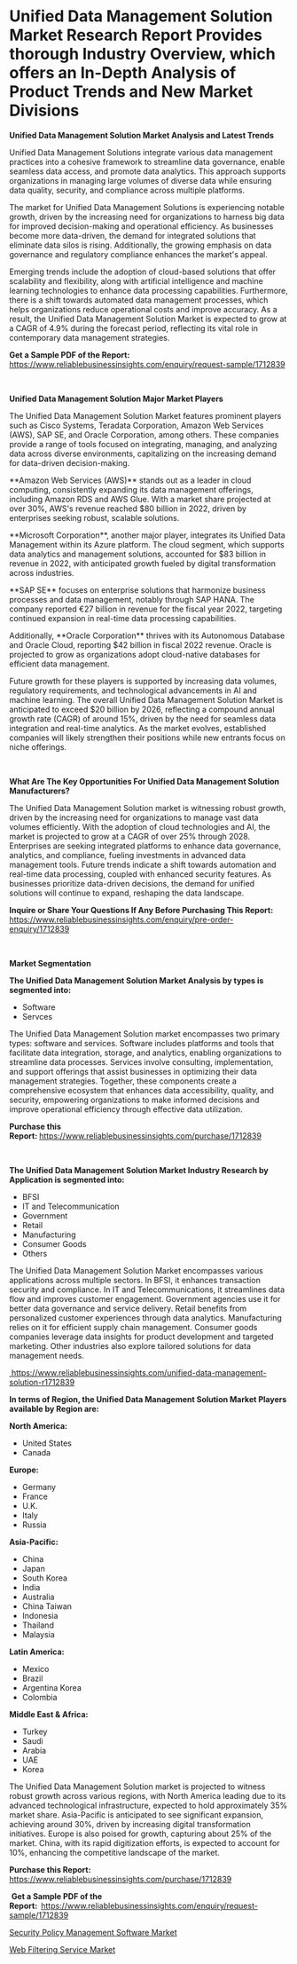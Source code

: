 <p><h1>Unified Data Management Solution Market Research Report Provides thorough Industry Overview, which offers an In-Depth Analysis of Product Trends and New Market Divisions</h1></p><p><strong>Unified Data Management Solution Market Analysis and Latest Trends</strong></p>
<p><p>Unified Data Management Solutions integrate various data management practices into a cohesive framework to streamline data governance, enable seamless data access, and promote data analytics. This approach supports organizations in managing large volumes of diverse data while ensuring data quality, security, and compliance across multiple platforms.</p><p>The market for Unified Data Management Solutions is experiencing notable growth, driven by the increasing need for organizations to harness big data for improved decision-making and operational efficiency. As businesses become more data-driven, the demand for integrated solutions that eliminate data silos is rising. Additionally, the growing emphasis on data governance and regulatory compliance enhances the market's appeal.</p><p>Emerging trends include the adoption of cloud-based solutions that offer scalability and flexibility, along with artificial intelligence and machine learning technologies to enhance data processing capabilities. Furthermore, there is a shift towards automated data management processes, which helps organizations reduce operational costs and improve accuracy. As a result, the Unified Data Management Solution Market is expected to grow at a CAGR of 4.9% during the forecast period, reflecting its vital role in contemporary data management strategies.</p></p>
<p><strong>Get a Sample PDF of the Report:&nbsp;</strong> <a href="https://www.reliablebusinessinsights.com/enquiry/request-sample/1712839?utm_campaign=1847&utm_medium=2&utm_source=Github&utm_content=ia&utm_term=11012025&utm_id=unified-data-management-solution">https://www.reliablebusinessinsights.com/enquiry/request-sample/1712839</a></p>
<p>&nbsp;</p>
<p><strong>Unified Data Management Solution Major Market Players</strong></p>
<p><p>The Unified Data Management Solution Market features prominent players such as Cisco Systems, Teradata Corporation, Amazon Web Services (AWS), SAP SE, and Oracle Corporation, among others. These companies provide a range of tools focused on integrating, managing, and analyzing data across diverse environments, capitalizing on the increasing demand for data-driven decision-making.</p><p>**Amazon Web Services (AWS)** stands out as a leader in cloud computing, consistently expanding its data management offerings, including Amazon RDS and AWS Glue. With a market share projected at over 30%, AWS's revenue reached $80 billion in 2022, driven by enterprises seeking robust, scalable solutions.</p><p>**Microsoft Corporation**, another major player, integrates its Unified Data Management within its Azure platform. The cloud segment, which supports data analytics and management solutions, accounted for $83 billion in revenue in 2022, with anticipated growth fueled by digital transformation across industries.</p><p>**SAP SE** focuses on enterprise solutions that harmonize business processes and data management, notably through SAP HANA. The company reported €27 billion in revenue for the fiscal year 2022, targeting continued expansion in real-time data processing capabilities.</p><p>Additionally, **Oracle Corporation** thrives with its Autonomous Database and Oracle Cloud, reporting $42 billion in fiscal 2022 revenue. Oracle is projected to grow as organizations adopt cloud-native databases for efficient data management.</p><p>Future growth for these players is supported by increasing data volumes, regulatory requirements, and technological advancements in AI and machine learning. The overall Unified Data Management Solution Market is anticipated to exceed $20 billion by 2026, reflecting a compound annual growth rate (CAGR) of around 15%, driven by the need for seamless data integration and real-time analytics. As the market evolves, established companies will likely strengthen their positions while new entrants focus on niche offerings.</p></p>
<p>&nbsp;</p>
<p><strong>What Are The Key Opportunities For Unified Data Management Solution Manufacturers?</strong></p>
<p><p>The Unified Data Management Solution market is witnessing robust growth, driven by the increasing need for organizations to manage vast data volumes efficiently. With the adoption of cloud technologies and AI, the market is projected to grow at a CAGR of over 25% through 2028. Enterprises are seeking integrated platforms to enhance data governance, analytics, and compliance, fueling investments in advanced data management tools. Future trends indicate a shift towards automation and real-time data processing, coupled with enhanced security features. As businesses prioritize data-driven decisions, the demand for unified solutions will continue to expand, reshaping the data landscape.</p></p>
<p><strong>Inquire or Share Your Questions If Any Before Purchasing This Report:</strong> <a href="https://www.reliablebusinessinsights.com/enquiry/pre-order-enquiry/1712839?utm_campaign=1847&utm_medium=2&utm_source=Github&utm_content=ia&utm_term=11012025&utm_id=unified-data-management-solution">https://www.reliablebusinessinsights.com/enquiry/pre-order-enquiry/1712839</a></p>
<p>&nbsp;</p>
<p><strong>Market Segmentation</strong></p>
<p><strong>The Unified Data Management Solution Market Analysis by types is segmented into:</strong></p>
<p><ul><li>Software</li><li>Servces</li></ul></p>
<p><p>The Unified Data Management Solution market encompasses two primary types: software and services. Software includes platforms and tools that facilitate data integration, storage, and analytics, enabling organizations to streamline data processes. Services involve consulting, implementation, and support offerings that assist businesses in optimizing their data management strategies. Together, these components create a comprehensive ecosystem that enhances data accessibility, quality, and security, empowering organizations to make informed decisions and improve operational efficiency through effective data utilization.</p></p>
<p><strong>Purchase this Report:&nbsp;</strong><a href="https://www.reliablebusinessinsights.com/purchase/1712839?utm_campaign=1847&utm_medium=2&utm_source=Github&utm_content=ia&utm_term=11012025&utm_id=unified-data-management-solution">https://www.reliablebusinessinsights.com/purchase/1712839</a></p>
<p>&nbsp;</p>
<p><strong>The Unified Data Management Solution Market Industry Research by Application is segmented into:</strong></p>
<p><ul><li>BFSI</li><li>IT and Telecommunication</li><li>Government</li><li>Retail</li><li>Manufacturing</li><li>Consumer Goods</li><li>Others</li></ul></p>
<p><p>The Unified Data Management Solution Market encompasses various applications across multiple sectors. In BFSI, it enhances transaction security and compliance. In IT and Telecommunications, it streamlines data flow and improves customer engagement. Government agencies use it for better data governance and service delivery. Retail benefits from personalized customer experiences through data analytics. Manufacturing relies on it for efficient supply chain management. Consumer goods companies leverage data insights for product development and targeted marketing. Other industries also explore tailored solutions for data management needs.</p></p>
<p><a href="https://www.reliablebusinessinsights.com/unified-data-management-solution-r1712839?utm_campaign=1847&utm_medium=2&utm_source=Github&utm_content=ia&utm_term=11012025&utm_id=unified-data-management-solution">&nbsp;https://www.reliablebusinessinsights.com/unified-data-management-solution-r1712839</a></p>
<p><strong>In terms of Region, the Unified Data Management Solution Market Players available by Region are:</strong></p>
<p>
    <p> <strong> North America: </strong>
        <ul>
            <li>United States</li>
            <li>Canada</li>
        </ul>
        </p> 
    <p> <strong> Europe: </strong>
        <ul>
            <li>Germany</li>
            <li>France</li>
            <li>U.K.</li>
            <li>Italy</li>
            <li>Russia</li>
        </ul>
        </p> 
    <p> <strong> Asia-Pacific: </strong>
        <ul>
            <li>China</li>
            <li>Japan</li>
            <li>South Korea</li>
            <li>India</li>
            <li>Australia</li>
            <li>China Taiwan</li>
            <li>Indonesia</li>
            <li>Thailand</li>
            <li>Malaysia</li>
        </ul>
        </p> 
    <p> <strong> Latin America: </strong>
        <ul>
            <li>Mexico</li>
            <li>Brazil</li>
            <li>Argentina Korea</li>
            <li>Colombia</li>
        </ul>
        </p> 
    <p> <strong> Middle East & Africa: </strong>
        <ul>
            <li>Turkey</li>
            <li>Saudi</li>
            <li>Arabia</li>
            <li>UAE</li>
            <li>Korea</li>
        </ul>
    </p>
    </p>
<p><p>The Unified Data Management Solution market is projected to witness robust growth across various regions, with North America leading due to its advanced technological infrastructure, expected to hold approximately 35% market share. Asia-Pacific is anticipated to see significant expansion, achieving around 30%, driven by increasing digital transformation initiatives. Europe is also poised for growth, capturing about 25% of the market. China, with its rapid digitization efforts, is expected to account for 10%, enhancing the competitive landscape of the market.</p></p>
<p><strong>Purchase this Report: </strong><a href="https://www.reliablebusinessinsights.com/purchase/1712839?utm_campaign=1847&utm_medium=2&utm_source=Github&utm_content=ia&utm_term=11012025&utm_id=unified-data-management-solution">https://www.reliablebusinessinsights.com/purchase/1712839</a></p>
<p>&nbsp;<strong>Get a Sample PDF of the Report:&nbsp;&nbsp;</strong><a href="https://www.reliablebusinessinsights.com/enquiry/request-sample/1712839?utm_campaign=1847&utm_medium=2&utm_source=Github&utm_content=ia&utm_term=11012025&utm_id=unified-data-management-solution">https://www.reliablebusinessinsights.com/enquiry/request-sample/1712839</a></p>
<p><strong></strong></p>
<p><p><a href="https://github.com/chaturberville8181/Market-Research-Report-List-1/blob/main/security-policy-management-software-market.md?utm_campaign=1847&utm_medium=2&utm_source=Github&utm_content=ia&utm_term=11012025&utm_id=unified-data-management-solution">Security Policy Management Software Market</a></p><p><a href="https://github.com/carendesrochers299/Market-Research-Report-List-1/blob/main/web-filtering-service-market.md?utm_campaign=1847&utm_medium=2&utm_source=Github&utm_content=ia&utm_term=11012025&utm_id=unified-data-management-solution">Web Filtering Service Market</a></p></p>